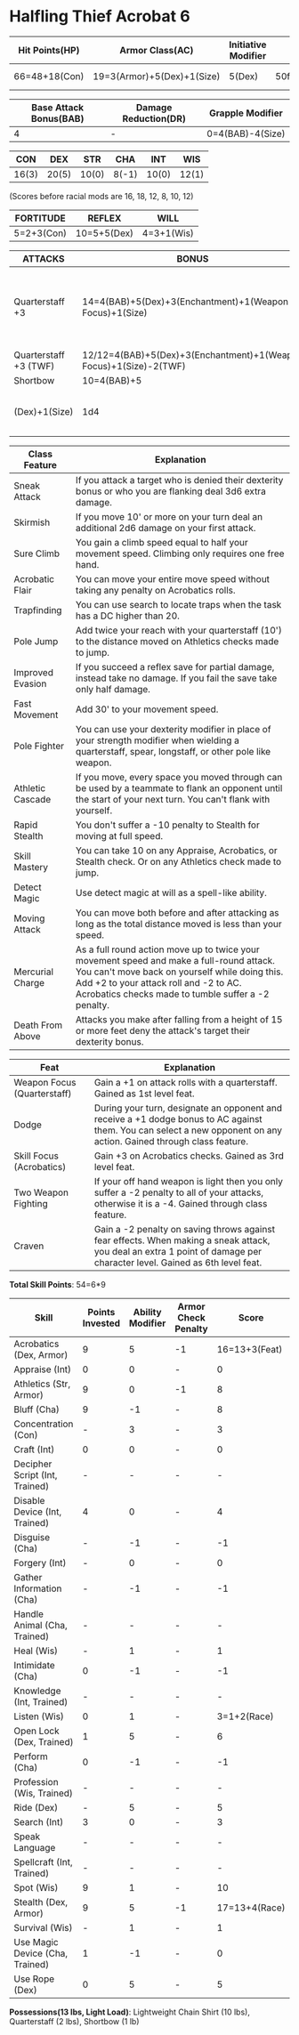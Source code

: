 # Halfling Thief Acrobat 6

Hit Points(HP) | Armor Class(AC) | Initiative Modifier | Speed | Size
-------------- | --------------- | ------------------- | ----- | ----
66=48+18(Con)  | 19=3(Armor)+5(Dex)+1(Size)| 5(Dex) | 50ft/25ft(Climb) | Small (1)

Base Attack Bonus(BAB) | Damage Reduction(DR) | Grapple Modifier
---------------------  | -------------------- | ----------------
4                      | -                    | 0=4(BAB)-4(Size)

CON   | DEX   | STR   | CHA   | INT   | WIS 
---   | ---   | ---   | ---   | -     | ------- 
16(3) | 20(5) | 10(0) | 8(-1) | 10(0) | 12(1) 

(Scores before racial mods are 16, 18, 12, 8, 10, 12)

FORTITUDE | REFLEX | WILL
--------- | ------ | ----
5=2+3(Con)| 10=5+5(Dex)| 4=3+1(Wis)

ATTACKS | BONUS | DAMAGE | CRITICAL | NOTES
------- | ----- | ------ | -------- | -----
Quarterstaff +3| 14=4(BAB)+5(Dex)+3(Enchantment)+1(Weapon Focus)+1(Size) | 1d4 | 20/x2 | With sneak attack add 3d6(Sneak Attack)+6(Craven) damage. With Skirmish add 2d6 damage to the first attack made. 
Quarterstaff +3 (TWF)| 12/12=4(BAB)+5(Dex)+3(Enchantment)+1(Weapon Focus)+1(Size)-2(TWF) | 1d4 | 20/x2 | -
Shortbow | 10=4(BAB)+5
(Dex)+1(Size) | 1d4 | 20/x3 | With sneak attack add 3d6(Sneak Attack)+6(Craven) damage

Class Feature | Explanation
------------- | -----------
Sneak Attack | If you attack a target who is denied their dexterity bonus or who you are flanking deal 3d6 extra damage.
Skirmish | If you move 10' or more on your turn deal an additional 2d6 damage on your first attack.
Sure Climb | You gain a climb speed equal to half your movement speed. Climbing only requires one free hand.
Acrobatic Flair | You can move your entire move speed without taking any penalty on Acrobatics rolls.
Trapfinding | You can use search to locate traps when the task has a DC higher than 20.
Pole Jump | Add twice your reach with your quarterstaff (10') to the distance moved on Athletics checks made to jump. 
Improved Evasion | If you succeed a reflex save for partial damage, instead take no damage. If you fail the save take only half damage.
Fast Movement | Add 30' to your movement speed.
Pole Fighter | You can use your dexterity modifier in place of your strength modifier when wielding a quarterstaff, spear, longstaff, or other pole like weapon.
Athletic Cascade | If you move, every space you moved through can be used by a teammate to flank an opponent until the start of your next turn. You can't flank with yourself.
Rapid Stealth | You don't suffer a -10 penalty to Stealth for moving at full speed.
Skill Mastery | You can take 10 on any Appraise, Acrobatics, or Stealth check. Or on any Athletics check made to jump.
Detect Magic | Use detect magic at will as a spell-like ability. 
Moving Attack | You can move both before and after attacking as long as the total distance moved is less than your speed.
Mercurial Charge | As a full round action move up to twice your movement speed and make a full-round attack. You can't move back on yourself while doing this. Add +2 to your attack roll and -2 to AC. Acrobatics checks made to tumble suffer a -2 penalty.
Death From Above | Attacks you make after falling from a height of 15 or more feet deny the attack's target their dexterity bonus.


Feat | Explanation
----- | -----------
Weapon Focus (Quarterstaff) | Gain a +1 on attack rolls with a quarterstaff. Gained as 1st level feat.
Dodge | During your turn, designate an opponent and receive a +1 dodge bonus to AC against them. You can select a new opponent on any action. Gained through class feature.
Skill Focus (Acrobatics) | Gain +3 on Acrobatics checks. Gained as 3rd level feat.
Two Weapon Fighting | If your off hand weapon is light then you only suffer a -2 penalty to all of your attacks, otherwise it is a -4. Gained through class feature.
Craven | Gain a -2 penalty on saving throws against fear effects. When making a sneak attack, you deal an extra 1 point of damage per character level. Gained as 6th level feat.


**Total Skill Points**: 54=6*9

Skill | Points Invested | Ability Modifier | Armor Check Penalty | Score
----- | --------------- | ---------------- | ------------------- | -----
Acrobatics (Dex, Armor)                    | 9 | 5 | -1| 16=13+3(Feat)
Appraise (Int)                             | 0 | 0 | - | 0
Athletics (Str, Armor)                     | 9 | 0 | -1| 8
Bluff (Cha)                                | 9 | -1| - | 8
Concentration (Con)                        | - | 3 | - | 3
Craft (Int)                                | 0 | 0 | - | 0
Decipher Script (Int, Trained)             | - | - | - | -
Disable Device (Int, Trained)              | 4 | 0 | - | 4
Disguise (Cha)                             | - | -1| - | -1
Forgery (Int)                              | - | 0 | - | 0
Gather Information (Cha)                   | - | -1| - | -1
Handle Animal (Cha, Trained)               | - | - | - | -
Heal (Wis)                                 | - | 1 | - | 1
Intimidate (Cha)                           | 0 | -1| - | -1
Knowledge (Int, Trained)                   | - | - | - | -
Listen (Wis)                               | 0 | 1 | - | 3=1+2(Race)
Open Lock (Dex, Trained)                   | 1 | 5 | - | 6
Perform (Cha)                              | 0 | -1| - | -1
Profession (Wis, Trained)                  | - | - | - | -
Ride (Dex)                                 | - | 5 | - | 5
Search (Int)                               | 3 | 0 | - | 3
Speak Language                             | - | - | - | -
Spellcraft (Int, Trained)                  | - | - | - | -
Spot (Wis)                                 | 9 | 1 | - | 10
Stealth (Dex, Armor)                       | 9 | 5 | -1| 17=13+4(Race)
Survival (Wis)                             | - | 1 | - | 1
Use Magic Device (Cha, Trained)            | 1 | -1| - | 0
Use Rope (Dex)                             | 0 | 5 | - | 5

**Possessions(13 lbs, Light Load)**: Lightweight Chain Shirt (10 lbs), Quarterstaff (2 lbs), Shortbow (1 lb)